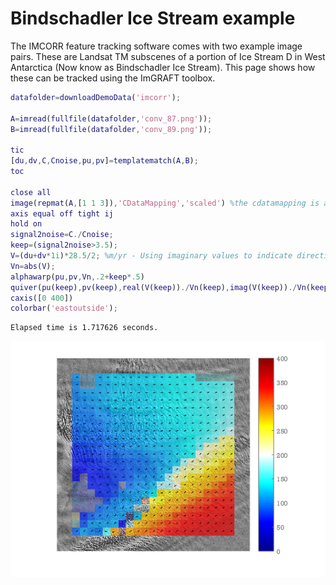 

Bindschadler Ice Stream example
==========================================================

The IMCORR feature tracking software comes with two example image pairs. These are Landsat TM subscenes of a portion of Ice Stream D in West Antarctica (Now know as Bindschadler Ice Stream). This page shows how these can be tracked using the ImGRAFT toolbox.

```matlab
datafolder=downloadDemoData('imcorr');

A=imread(fullfile(datafolder,'conv_87.png'));
B=imread(fullfile(datafolder,'conv_89.png'));

tic
[du,dv,C,Cnoise,pu,pv]=templatematch(A,B);
toc

close all
image(repmat(A,[1 1 3]),'CDataMapping','scaled') %the cdatamapping is a workaround for a bug in R2014+)
axis equal off tight ij
hold on
signal2noise=C./Cnoise;
keep=(signal2noise>3.5);
V=(du+dv*1i)*28.5/2; %m/yr - Using imaginary values to indicate direction (for convenience).
Vn=abs(V);
alphawarp(pu,pv,Vn,.2+keep*.5)
quiver(pu(keep),pv(keep),real(V(keep))./Vn(keep),imag(V(keep))./Vn(keep),0.2,'k') %arrows show direction.
caxis([0 400])
colorbar('eastoutside');
```

```
Elapsed time is 1.717626 seconds.

```
    
![IMAGE](demobindschadler_01.png)
